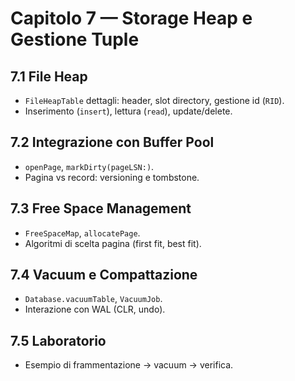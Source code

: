 # Capitolo 7 — Storage Heap e Gestione Tuple

## 7.1 File Heap
- `FileHeapTable` dettagli: header, slot directory, gestione id (`RID`).
- Inserimento (`insert`), lettura (`read`), update/delete.

## 7.2 Integrazione con Buffer Pool
- `openPage`, `markDirty(pageLSN:)`.
- Pagina vs record: versioning e tombstone.

## 7.3 Free Space Management
- `FreeSpaceMap`, `allocatePage`.
- Algoritmi di scelta pagina (first fit, best fit).

## 7.4 Vacuum e Compattazione
- `Database.vacuumTable`, `VacuumJob`.
- Interazione con WAL (CLR, undo).

## 7.5 Laboratorio
- Esempio di frammentazione -> vacuum -> verifica.
